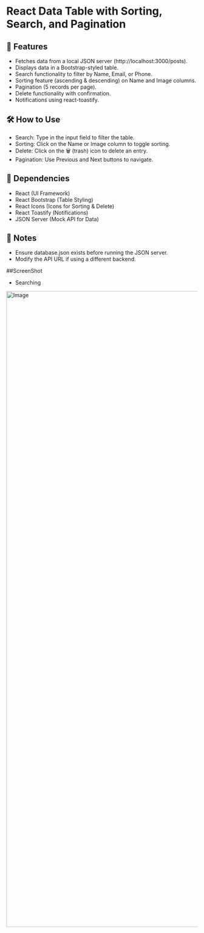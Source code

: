 # React Data Table with Sorting, Search, and Pagination



## 📌 Features

- Fetches data from a local JSON server (http://localhost:3000/posts).
- Displays data in a Bootstrap-styled table.
- Search functionality to filter by Name, Email, or Phone.
- Sorting feature (ascending & descending) on Name and Image columns.
- Pagination (5 records per page).
- Delete functionality with confirmation.
- Notifications using react-toastify.
  
## 🛠 How to Use

- Search: Type in the input field to filter the table.
- Sorting: Click on the Name or Image column to toggle sorting.
- Delete: Click on the 🗑️ (trash) icon to delete an entry.
- Pagination: Use Previous and Next buttons to navigate.

## 📌 Dependencies

- React (UI Framework)
- React Bootstrap (Table Styling)
- React Icons (Icons for Sorting & Delete)
- React Toastify (Notifications)
- JSON Server (Mock API for Data)

## 📝 Notes

- Ensure database.json exists before running the JSON server.
- Modify the API URL if using a different backend.


##ScreenShot

- Searching
<img width="1674" alt="Image" src="https://github.com/user-attachments/assets/f1a192b4-d2bf-4776-a6ee-03a2be373254" />



  




